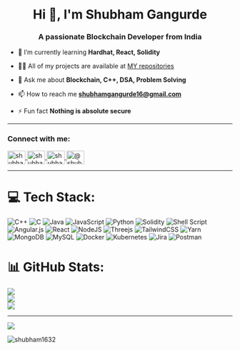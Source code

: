 <h1 align="center">Hi 👋, I'm Shubham Gangurde</h1>
<h3 align="center">A passionate Blockchain Developer from India</h3>

- 🌱 I’m currently learning **Hardhat, React, Solidity**

- 👨‍💻 All of my projects are available at [MY repositories](https://github.com/Shubham1632?tab=repositories)

- 💬 Ask me about **Blockchain, C++, DSA, Problem Solving**

- 📫 How to reach me **shubhamgangurde16@gmail.com**

- ⚡ Fun fact **Nothing is absolute secure**
---
<h3 align="left">Connect with me:</h3>

<p align="left">
<a href="https://auth.geeksforgeeks.org/user/shubhamgangurde16" target="blank"><img align="center" src="https://raw.githubusercontent.com/rahuldkjain/github-profile-readme-generator/master/src/images/icons/Social/geeks-for-geeks.svg" alt="shubhamgangurde16" height="30" width="40" />  </a>
<a href="https://www.leetcode.com/shubham163" target="blank"><img align="center" src="https://raw.githubusercontent.com/rahuldkjain/github-profile-readme-generator/master/src/images/icons/Social/leet-code.svg" alt="shubham163" height="30" width="40" />  </a>
<a href="https://linkedin.com/in/shubham-gangurde-46555b179" target="blank"><img align="center" src="https://raw.githubusercontent.com/rahuldkjain/github-profile-readme-generator/master/src/images/icons/Social/linked-in-alt.svg" alt="shubham-gangurde-46555b179" height="30" width="40" />  </a>
<a href="https://medium.com/@shubhamgangurde16" target="blank"><img align="center" src="https://raw.githubusercontent.com/rahuldkjain/github-profile-readme-generator/master/src/images/icons/Social/medium.svg" alt="@shubhamgangurde16" height="30" width="40" />  </a>


</p>

---
# 💻 Tech Stack:
![C++](https://img.shields.io/badge/c++-%2300599C.svg?style=plastic&logo=c%2B%2B&logoColor=white) ![C](https://img.shields.io/badge/c-%2300599C.svg?style=plastic&logo=c&logoColor=white) ![Java](https://img.shields.io/badge/java-%23ED8B00.svg?style=plastic&logo=java&logoColor=white) ![JavaScript](https://img.shields.io/badge/javascript-%23323330.svg?style=plastic&logo=javascript&logoColor=%23F7DF1E) ![Python](https://img.shields.io/badge/python-3670A0?style=plastic&logo=python&logoColor=ffdd54) ![Solidity](https://img.shields.io/badge/Solidity-%23363636.svg?style=plastic&logo=solidity&logoColor=white) ![Shell Script](https://img.shields.io/badge/shell_script-%23121011.svg?style=plastic&logo=gnu-bash&logoColor=white) ![Angular.js](https://img.shields.io/badge/angular.js-%23E23237.svg?style=plastic&logo=angularjs&logoColor=white) ![React](https://img.shields.io/badge/react-%2320232a.svg?style=plastic&logo=react&logoColor=%2361DAFB) ![NodeJS](https://img.shields.io/badge/node.js-6DA55F?style=plastic&logo=node.js&logoColor=white) ![Threejs](https://img.shields.io/badge/threejs-black?style=plastic&logo=three.js&logoColor=white) ![TailwindCSS](https://img.shields.io/badge/tailwindcss-%2338B2AC.svg?style=plastic&logo=tailwind-css&logoColor=white) ![Yarn](https://img.shields.io/badge/yarn-%232C8EBB.svg?style=plastic&logo=yarn&logoColor=white) ![MongoDB](https://img.shields.io/badge/MongoDB-%234ea94b.svg?style=plastic&logo=mongodb&logoColor=white) ![MySQL](https://img.shields.io/badge/mysql-%2300f.svg?style=plastic&logo=mysql&logoColor=white) ![Docker](https://img.shields.io/badge/docker-%230db7ed.svg?style=plastic&logo=docker&logoColor=white) ![Kubernetes](https://img.shields.io/badge/kubernetes-%23326ce5.svg?style=plastic&logo=kubernetes&logoColor=white) ![Jira](https://img.shields.io/badge/jira-%230A0FFF.svg?style=plastic&logo=jira&logoColor=white) ![Postman](https://img.shields.io/badge/Postman-FF6C37?style=plastic&logo=postman&logoColor=white)
# 📊 GitHub Stats:
![](https://github-readme-stats.vercel.app/api?username=Shubham1632&theme=prussian&hide_border=false&include_all_commits=false&count_private=false)<br/>
![](https://github-readme-streak-stats.herokuapp.com/?user=Shubham1632&theme=prussian&hide_border=false)<br/>
![](https://github-readme-stats.vercel.app/api/top-langs/?username=Shubham1632&theme=prussian&hide_border=false&include_all_commits=false&count_private=false&layout=compact)


---
[![](https://visitcount.itsvg.in/api?id=Shubham1632&icon=0&color=0)](https://visitcount.itsvg.in)

<!-- Proudly created with GPRM ( https://gprm.itsvg.in ) -->
<p><img align="center" src="https://github-readme-stats.vercel.app/api/top-langs?username=shubham1632&show_icons=true&locale=en&layout=compact" alt="shubham1632" /></p>
